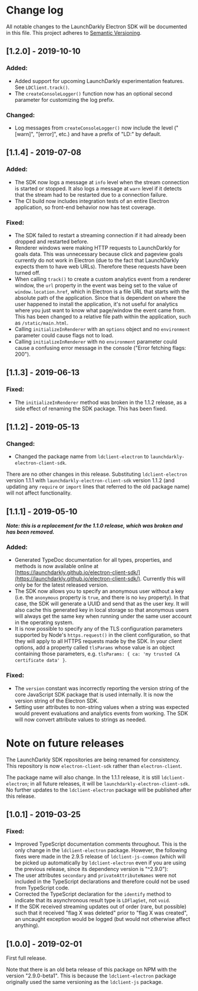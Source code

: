 # Change log

All notable changes to the LaunchDarkly Electron SDK will be documented in this file. This project adheres to [Semantic Versioning](http://semver.org).

## [1.2.0] - 2019-10-10
### Added:
- Added support for upcoming LaunchDarkly experimentation features. See `LDClient.track()`.
- The `createConsoleLogger()` function now has an optional second parameter for customizing the log prefix.

### Changed:
- Log messages from `createConsoleLogger()` now include the level ("[warn]", "[error]", etc.) and have a prefix of "LD:" by default.


## [1.1.4] - 2019-07-08
### Added:
- The SDK now logs a message at `info` level when the stream connection is started or stopped. It also logs a message at `warn` level if it detects that the stream had to be restarted due to a connection failure.
- The CI build now includes integration tests of an entire Electron application, so front-end behavior now has test coverage.

### Fixed:
- The SDK failed to restart a streaming connection if it had already been dropped and restarted before.
- Renderer windows were making HTTP requests to LaunchDarkly for goals data. This was unnecessary because click and pageview goals currently do not work in Electron (due to the fact that LaunchDarkly expects them to have web URLs). Therefore these requests have been turned off.
- When calling `track()` to create a custom analytics event from a renderer window, the `url` property in the event was being set to the value of `window.location.href`, which in Electron is a file URL that starts with the absolute path of the application. Since that is dependent on where the user happened to install the application, it's not useful for analytics where you just want to know what page/window the event came from. This has been changed to a relative file path within the  application, such as `/static/main.html`.
- Calling `initializeInRenderer` with an `options` object and no `environment` parameter could cause flags not to load.
- Calling `initializeInRenderer` with no `environment` parameter could cause a confusing error message in the console ("Error fetching flags: 200").

## [1.1.3] - 2019-06-13
### Fixed:
- The `initializeInRenderer` method was broken in the 1.1.2 release, as a side effect of renaming the SDK package. This has been fixed.

## [1.1.2] - 2019-05-13
### Changed:
- Changed the package name from `ldclient-electron` to `launchdarkly-electron-client-sdk`.
 
There are no other changes in this release. Substituting `ldclient-electron` version 1.1.1 with `launchdarkly-electron-client-sdk` version 1.1.2 (and updating any `require` or `import` lines that referred to the old package name) will not affect functionality.

## [1.1.1] - 2019-05-10

**_Note: this is a replacement for the 1.1.0 release, which was broken and has been removed._**

### Added:
- Generated TypeDoc documentation for all types, properties, and methods is now available online at [https://launchdarkly.github.io/electron-client-sdk/](https://launchdarkly.github.io/electron-client-sdk/). Currently this will only be for the latest released version.
- The SDK now allows you to specify an anonymous user without a key (i.e. the `anonymous` property is `true`, and there is no `key` property). In that case, the SDK will generate a UUID and send that as the user key. It will also cache this generated key in local storage so that anonymous users will always get the same key when running under the same user account in the operating system.
- It is now possible to specify any of the TLS configuration parameters supported by Node's `https.request()` in the client configuration, so that they will apply to all HTTPS requests made by the SDK. In your client options, add a property called `tlsParams` whose value is an object containing those parameters, e.g. `tlsParams: { ca: 'my trusted CA certificate data' }`.

### Fixed:
- The `version` constant was incorrectly reporting the version string of the core JavaScript SDK package that is used internally. It is now the version string of the Electron SDK.
- Setting user attributes to non-string values when a string was expected would prevent evaluations and analytics events from working. The SDK will now convert attribute values to strings as needed.

# Note on future releases

The LaunchDarkly SDK repositories are being renamed for consistency. This repository is now `electron-client-sdk` rather than `electron-client`.

The package name will also change. In the 1.1.1 release, it is still `ldclient-electron`; in all future releases, it will be `launchdarkly-electron-client-sdk`. No further updates to the `ldclient-electron` package will be published after this release.

## [1.0.1] - 2019-03-25
### Fixed:
- Improved TypeScript documentation comments throughout. This is the only change in the `ldclient-electron` package. However, the following fixes were made in the 2.9.5 release of `ldclient-js-common` (which will be picked up automatically by `ldclient-electron` even if you are using the previous release, since its dependency version is "^2.9.0"):
- The user attributes `secondary` and `privateAttributeNames` were not included in the TypeScript declarations and therefore could not be used from TypeScript code.
- Corrected the TypeScript declaration for the `identify` method to indicate that its asynchronous result type is `LDFlagSet`, not `void`.
- If the SDK received streaming updates out of order (rare, but possible) such that it received "flag X was deleted" prior to "flag X was created", an uncaught exception would be logged (but would not otherwise affect anything).

## [1.0.0] - 2019-02-01
First full release.

Note that there is an old beta release of this package on NPM with the version "2.9.0-beta1". This is because the `ldclient-electron` package originally used the same versioning as the `ldclient-js` package.
